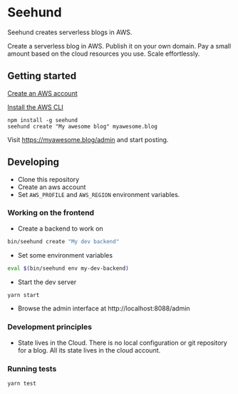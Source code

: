 # Seehund

Seehund creates serverless blogs in AWS.

Create a serverless blog in AWS. Publish it on your own domain. Pay a small amount based on the cloud resources you use. Scale effortlessly.

## Getting started

[Create an AWS account](https://aws.amazon.com/console/)

[Install the AWS CLI](https://aws.amazon.com/cli/)

```
npm install -g seehund
seehund create "My awesome blog" myawesome.blog
```

Visit https://myawesome.blog/admin and start posting.

## Developing

* Clone this repository
* Create an aws account
* Set `AWS_PROFILE` and `AWS_REGION` environment variables.

### Working on the frontend

* Create a backend to work on
```sh
bin/seehund create "My dev backend"
```
* Set some environment variables
```sh
eval $(bin/seehund env my-dev-backend)
```
* Start the dev server
```sh
yarn start
```
* Browse the admin interface at http://localhost:8088/admin

### Development principles

* State lives in the Cloud. There is no local configuration or git repository for a blog. All its state lives in the cloud account.

### Running tests

```sh
yarn test
```
